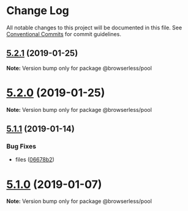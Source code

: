 # Change Log

All notable changes to this project will be documented in this file.
See [Conventional Commits](https://conventionalcommits.org) for commit guidelines.

## [5.2.1](https://github.com/kikobeats/browserless/tree/master/packages/pool/compare/v5.2.0...v5.2.1) (2019-01-25)

**Note:** Version bump only for package @browserless/pool





# [5.2.0](https://github.com/kikobeats/browserless/tree/master/packages/pool/compare/v5.1.1...v5.2.0) (2019-01-25)

**Note:** Version bump only for package @browserless/pool





## [5.1.1](https://github.com/kikobeats/browserless/tree/master/packages/pool/compare/v5.1.0...v5.1.1) (2019-01-14)


### Bug Fixes

* files ([06678b2](https://github.com/kikobeats/browserless/tree/master/packages/pool/commit/06678b2))





# [5.1.0](https://github.com/kikobeats/browserless/tree/master/packages/pool/compare/v5.0.0...v5.1.0) (2019-01-07)

**Note:** Version bump only for package @browserless/pool
